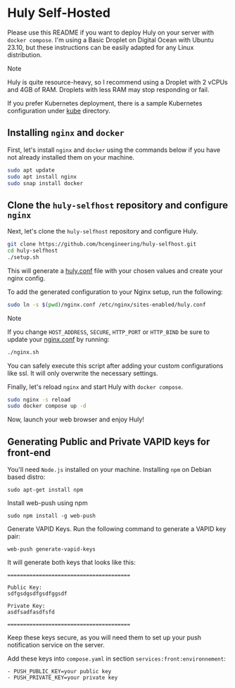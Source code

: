# Huly Self-Hosted

Please use this README if you want to deploy Huly on your server with `docker compose`. I'm using a Basic Droplet on Digital Ocean with Ubuntu 23.10, but these instructions can be easily adapted for any Linux distribution.

> [!NOTE]
> Huly is quite resource-heavy, so I recommend using a Droplet with 2 vCPUs and 4GB of RAM. Droplets with less RAM may stop responding or fail.

If you prefer Kubernetes deployment, there is a sample Kubernetes configuration under [kube](kube) directory.

## Installing `nginx` and `docker`

First, let's install `nginx` and `docker` using the commands below if you have not already installed them on your machine.

```bash
sudo apt update
sudo apt install nginx
sudo snap install docker
```

## Clone the `huly-selfhost` repository and configure `nginx`

Next, let's clone the `huly-selfhost` repository and configure Huly.

```bash
git clone https://github.com/hcengineering/huly-selfhost.git
cd huly-selfhost
./setup.sh
```
This will generate a [huly.conf](./huly.conf) file with your chosen values and create your nginx config.

To add the generated configuration to your Nginx setup, run the following:
```bash
sudo ln -s $(pwd)/nginx.conf /etc/nginx/sites-enabled/huly.conf
```
> [!NOTE]
> If you change `HOST_ADDRESS`, `SECURE`, `HTTP_PORT` or `HTTP_BIND` be sure to update your [nginx.conf](./nginx.conf) by running:
> ```bash
> ./nginx.sh
> ```
>You can safely execute this script after adding your custom configurations like ssl. It will only overwrite the necessary settings.

Finally, let's reload `nginx` and start Huly with `docker compose`.

```bash
sudo nginx -s reload
sudo docker compose up -d
```

Now, launch your web browser and enjoy Huly!

## Generating Public and Private VAPID keys for front-end

You'll need `Node.js` installed on your machine. Installing `npm` on Debian based distro:
```
sudo apt-get install npm
```
Install web-push using npm
```
sudo npm install -g web-push
```
Generate VAPID Keys. Run the following command to generate a VAPID key pair:
```
web-push generate-vapid-keys 
```
It will generate both keys that looks like this:
```
=======================================

Public Key:
sdfgsdgsdfgsdfggsdf

Private Key:
asdfsadfasdfsfd

=======================================
```
Keep these keys secure, as you will need them to set up your push notification service on the server.

Add these keys into `compose.yaml` in section `services:front:environnement`:
```
- PUSH_PUBLIC_KEY=your public key
- PUSH_PRIVATE_KEY=your private key
```